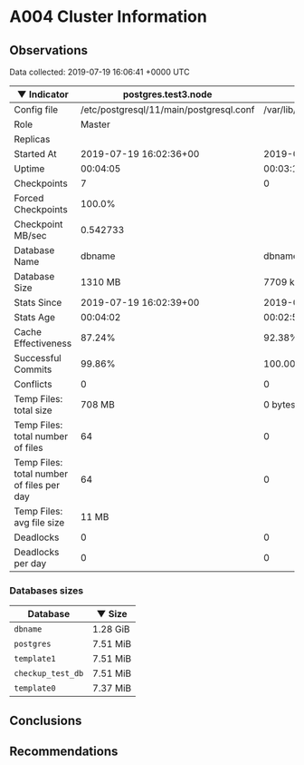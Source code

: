 # A004 Cluster Information #

## Observations ##
Data collected: 2019-07-19 16:06:41 +0000 UTC  

|&#9660;&nbsp;Indicator | postgres.test3.node | postgres.test1.node | postgres.test2.node |
|--------|-------|-------- |-------- |
|Config file |/etc/postgresql/11/main/postgresql.conf|/var/lib/postgresql/11/data1/postgresql.conf|/var/lib/postgresql/11/data2/postgresql.conf|
|Role |Master|<no value>|<no value>|
|Replicas ||<no value>|<no value>|
|Started At |2019-07-19&nbsp;16:02:36+00|2019-07-19 16:02:43+00|2019-07-19 16:02:47+00|
|Uptime |00:04:05|00:03:11|00:03:27|
|Checkpoints |7|0|0|
|Forced Checkpoints |100.0%|<no value>|<no value>|
|Checkpoint MB/sec |0.542733|<no value>|<no value>|
|Database Name |dbname|dbname|dbname|
|Database Size |1310&nbsp;MB|7709 kB|7685 kB|
|Stats Since |2019-07-19&nbsp;16:02:39+00|2019-07-19 16:02:55+00|2019-07-19 16:02:55+00|
|Stats Age |00:04:02|00:02:59|00:03:18|
|Cache Effectiveness |87.24%|92.38%|92.38%|
|Successful Commits |99.86%|100.00%|100.00%|
|Conflicts |0|0|0|
|Temp Files: total size |708&nbsp;MB|0 bytes|0 bytes|
|Temp Files: total number of files |64|0|0|
|Temp Files: total number of files per day |64|0|0|
|Temp Files: avg file size |11&nbsp;MB|<no value>|<no value>|
|Deadlocks |0|0|0|
|Deadlocks per day |0|0|0|


### Databases sizes ###

| Database | &#9660;&nbsp;Size |
|----------|--------|
| `dbname` | 1.28&nbsp;GiB |
| `postgres` | 7.51&nbsp;MiB |
| `template1` | 7.51&nbsp;MiB |
| `checkup_test_db` | 7.51&nbsp;MiB |
| `template0` | 7.37&nbsp;MiB |


## Conclusions ##


## Recommendations ##

